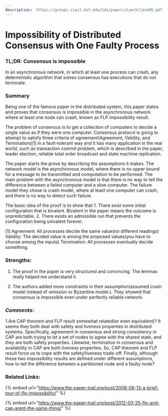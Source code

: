 ```yaml
---
description: 'https://groups.csail.mit.edu/tds/papers/Lynch/jacm85.pdf'
---
```


# Impossibility of Distributed Consensus with One Faulty Process

### TL;DR: Consensus is impossible

In an asynchronous network, in which at least one process can crash, any deterministic algorithm that solves consensus has executions that do not terminate. 

### Summary

Being one of the famous paper in the distributed system, this paper states and proves that consensus is impossible in the asynchronous network where at least one node can crash, known as FLP impossibility result.

The problem of consensus is to get a collection of computers to decide a single value as if they were one computer. Consensus protocol is going to attempt to satisfy three criteria of agreement\(Agreement, Validity, and Termination\)\[1\] in a fault-tolerant way and it has many application in the real world, such as transaction commit problem, which is described in the paper, leader election, reliable total order broadcast and state machine replication.

The paper starts the prove by describing the assumptions it makes. The network model is the asynchronous model, where there is no upper bound for a message to be transmitted and computation to be performed. The main problem with the asynchronous model is that there is no way to tell the difference between a failed computer and a slow computer. The failure model they chose is crash model, where at least one computer can crash, and there is no way to detect such failure.

The basic idea of the proof is to show that 1. There exist some initial configuration that is bivalent. Bivalent in the paper means the outcome is unpredictable. 2. There exists an admissible run that prevents the configuration being univalent forever.

\[1\] Agreement: All processes decide the same value\(no different readings\) Validity: The decided value is among the proposed values\(you have to choose among the inputs\) Termination: All processes eventually decide something.

### Strengths: 

1. The proof in the paper is very structured and convincing. The lemmas really helped me understand it. 

2. The authors added more constraints in their assumption\(assumed crash model instead of omission or Byzantine model.\). They showed that consensus is impossible even under perfectly reliable network.

### _**Comments**_: 

1.Are CAP theorem and FLP result somewhat related\(or even equivalent\)? It seems they both deal with safety and liveness properties in distributed systems. Specifically, agreement in consensus and strong consistency in CAP are both trying to let a set of nodes to agree with the shared state, and they are both safety properties. Likewise, termination in consensus and availability in CAP are both liveness properties. So, CAP theorem and FLP result force us to cope with the safety/liveness trade-off. Finally, although these two impossibility results are defined under different assumptions, how to tell the difference between a partitioned node and a faulty node?

### Related Links:

{% embed url="https://www.the-paper-trail.org/post/2008-08-13-a-brief-tour-of-flp-impossibility/" %}

{% embed url="https://www.the-paper-trail.org/post/2012-03-25-flp-and-cap-arent-the-same-thing/" %}



